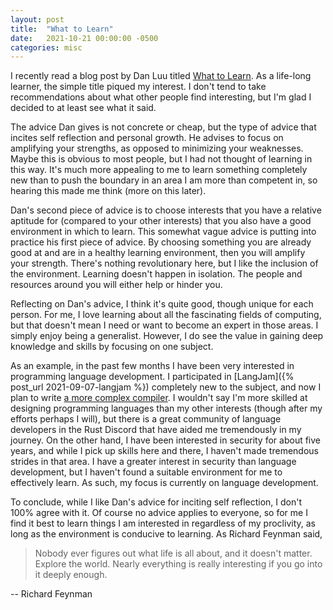 ```yaml
---
layout: post
title:  "What to Learn"
date:   2021-10-21 00:00:00 -0500
categories: misc
---
```


I recently read a blog post by Dan Luu titled [What to
Learn](https://danluu.com/learn-what/).  As a life-long learner, the
simple title piqued my interest. I don't tend to take recommendations
about what other people find interesting, but I'm glad I decided to at
least see what it said.

The advice Dan gives is not concrete or cheap, but the type of advice
that incites self reflection and personal growth. He advises to focus on
amplifying your strengths, as opposed to minimizing your weaknesses. Maybe
this is obvious to most people, but I had not thought of learning in
this way. It's much more appealing to me to learn something completely
new than to push the boundary in an area I am more than competent in, so hearing
this made me think (more on this later).

Dan's second piece of advice is to choose interests that you have a
relative aptitude for (compared to your other interests) that you also
have a good environment in which to learn.  This somewhat vague advice is
putting into practice his first piece of advice. By choosing something
you are already good at and are in a healthy learning environment, then
you will amplify your strength.  There's nothing revolutionary here,
but I like the inclusion of the environment.  Learning doesn't happen
in isolation. The people and resources around you will either help or
hinder you.

Reflecting on Dan's advice, I think it's quite good, though unique for
each person.  For me, I love learning about all the fascinating fields
of computing, but that doesn't mean I need or want to become an expert in
those areas. I simply enjoy being a generalist. However, I do see the value
in gaining deep knowledge and skills by focusing on one subject.

As an example, in the past few months I have been very interested in
programming language development. I participated in
[LangJam]({% post_url 2021-09-07-langjam %}) completely new to the subject, and now I plan
to write [a more complex compiler](https://github.com/mcastorina/burn).
I wouldn't say I'm more skilled at designing programming languages than
my other interests (though after my efforts perhaps I will), but there is a
great community of language developers in the Rust Discord that have aided
me tremendously in my journey. On the other hand, I have been interested
in security for about five years, and while I pick up skills here and
there, I haven't made tremendous strides in that area. I have a greater
interest in security than language development, but I haven't found
a suitable environment for me to effectively learn. As such, my focus
is currently on language development.

To conclude, while I like Dan's advice for inciting self reflection,
I don't 100% agree with it.  Of course no advice applies to everyone,
so for me I find it best to learn things I am interested in regardless
of my proclivity, as long as the environment is conducive to learning.
As Richard Feynman said,

> Nobody ever figures out what life is all about, and it doesn't matter. Explore the world. Nearly everything is really interesting if you go into it deeply enough.

-- Richard Feynman
